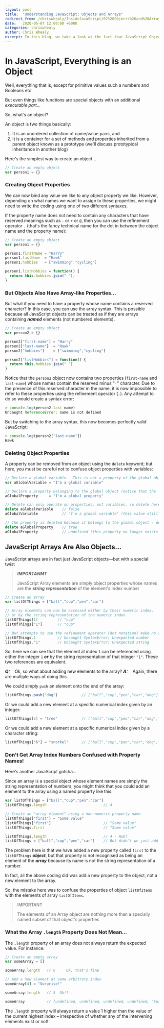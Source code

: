 ```yaml
---
layout: post
title:  "Understanding JavaScript: Objects and Arrays"
redirect_from: /chriswhealy/InsideJavaScript/02%20Objects%20and%20Arrays/
date:   2020-05-07 12:00:00 +0000
categories: chriswhealy
author: Chris Whealy
excerpt: In this blog, we take a look at the fact that JavaScript Objects can be accessed as if they were arrays, and the fact that all JavaScript Arrays are in fact Objects.
---
```


# In JavaScript, Everything is an Object

Well, everything that is, except for primitive values such a numbers and Booleans etc

But even things like functions are special objects with an additional *executable part*...

So, what's an object?

An object is two things basically:

1. It is an unordered collection of name/value pairs, and
1. It is a container for a set of methods and properties inherited from a parent object known as a prototype (we'll discuss prototypical inheritance in another blog)

Here's the simplest way to create an object...

```javascript
// Create an empty object
var person1 = {}
```

### Creating Object Properties

We can now bind any value we like to any object property we like.  However, depending on what names we want to assign to these properties, we might need to write the coding using one of two different syntaxes.

If the property name does not need to contain any characters that have reserved meanings such as `-` or `+` or `@`, then you can use the refinement operator `.` (that's the fancy technical name for the dot in between the object name and the property name):

```javascript
// Create an empty object
var person1 = {}

person1.firstName = "Harry"
person1.lastName  = "Hawk"
person1.hobbies   = ["swimming","cycling"]

person1.listHobbies = function() {
  return this.hobbies.join(" ");
}
```

### But Objects Also Have Array-like Properties...

But what if you need to have a property whose name contains a reserved character?  In this case, you can use the array syntax.  This is possible because all JavaScript objects can be treated as if they are arrays containing ***named*** elements (not numbered elements).

```javascript
// Create an empty object
var person2 = {}

person2["first-name"] = "Harry"
person2["last-name"]  = "Hawk"
person2["hobbies"]    = ["swimming","cycling"]

person2["listHobbies"] = function() {
  return this.hobbies.join(" ")
}
```

Notice that the `person2` object now contains two properties (`first-name` and `last-name`) whose names contain the reserved minus "`-`" character.  Due to the presence of this reserved character in the name, it is now impossible to refer to these properties using the refinement operator (`.`).  Any attempt to do so would create a syntax error:

```javascript
> console.log(person2.last-name)
Uncaught ReferenceError: name is not defined
```

But by switching to the array syntax, this now becomes perfectly valid JavaScript:

```javascript
> console.log(person2["last-name"])
Hawk
```

### Deleting Object Properties

A property can be removed from an object using the `delete` keyword; but here, you must be careful not to confuse object properties with variables:

```javascript
// Declare a global variable.  This is not a property of the global object
var aGlobalVariable = "I'm a global variable"

// Declare a property belonging to the global object (notice that the 'var' keyword is missing)
aGlobalProperty     = "I'm a global property"

// Delete can only operate on properties, not variables, so delete here returns false
delete aGlobalVariable    // false
aGlobalVariable           // "I'm a global variable" (this value still exists!)

// The property is deleted because it belongs to the global object - delete therefore returns true
delete aGlobalProperty    // true
aGlobalProperty           // undefined (this property no longer exists in the global object)
```


## JavaScript Arrays Are Also Objects...

JavaScript arrays are in fact just JavaScript objects&mdash;but with a special twist

> ***IMPORTANMT***
>
> JavaScript Array elements are simply object properties whose names are the ***string representation*** of the element's index number

```javascript
// Create an array
var listOfThings = ["ball","cup","pen","car"]

// Array elements can now be accessed either by their numeric index,
// or by the string representation of the numeric index
listOfThings[1]         // "cup"
listOfThings["1"]       // "cup"

// But attempts to use the refinement operator (dot notation) make no sense
listOfThings.1          // Uncaught SyntaxError: Unexpected number
listOfThings."1"        // Uncaught SyntaxError: Unexpected string
```

So, here we can see that the element at index `1` can be referenced using either the integer `1` ***or*** by the string representation of that integer `"1"`.  These two references are equivalent.

***Q:***&nbsp;&nbsp;&nbsp; Ok, so what about adding new elements to the array?
***A:***&nbsp;&nbsp;&nbsp; Again, there are multiple ways of doing this.

We could simply `push` an element onto the end of the array:

```javascript
listOfThings.push("dog")           // ["ball","cup","pen","car","dog"]
```

Or we could add a new element at a specific numerical index given by an integer:

```javascript
listOfThings[5] = "tree"           // ["ball","cup","pen","car","dog","tree"]
```

Or we could add a new element at a specific numerical index given by a character string:

```javascript
listOfThings["6"] = "snorkel"      // ["ball","cup","pen","car","dog","tree","snorkel"]
```

### Don't Get Array Index Numbers Confused with Property Names!

Here's another JavaScript gotcha...

Since an array is a special object whose element names are simply the string representation of numbers, you might think that you could add an element to the array using a named property like this:

```javascript
var listOfThings = ["ball","cup","pen","car"]
listOfThings.length                          // 4

// Create an "array element" using a non-numeric property name
listOfThings["first"] = "Some value"
listOfThings["first"]                        // "Some value"
listOfThings.first                           // "Some value"

listOfThings.length                          // 4 - Huh?
listOfThings = ["ball","cup","pen","car"]    // But didn't we just add a new array element?
```

The problem here is that we have added a new property called `first` to the `listOfThings` ***object***, but that property is not recognised as being an element of the ***array*** because its name is not the string representation of a number.

In fact, all the above coding did was add a new property to the object, not a new element to the array.

So, the mistake here was to confuse the properties of object `listOfItems` with the elements of array `listOfItems`.

> IMPORTANT
>
> The elements of an Array object are nothing more than a specially named subset of that object's properties

### What the Array `.length` Property Does Not Mean...

The `.length` property of an array does not always return the expected value.  For instance:

```javascript
// Create an empty array
var someArray = []

someArray.length   // 0     Ok, that's fine

// Add a new element at some arbitrary index
someArray[4] = "Surprise!"

someArray.length   // 5  Uh!?

someArray          // [undefined, undefined, undefined, undefined, "Surprise!"]
```

The `.length` property will always return a value 1 higher than the value of the current highest index – irrespective of whether any of the intervening elements exist or not!
